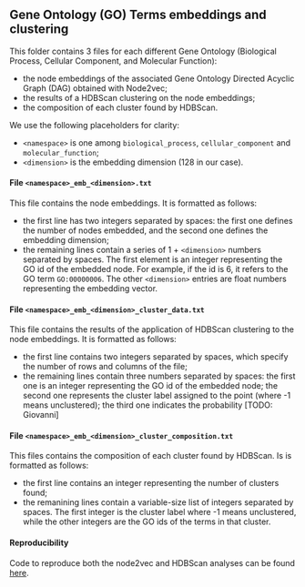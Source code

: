 ## Gene Ontology (GO) Terms embeddings and clustering
This folder contains 3 files for each different Gene Ontology (Biological Process, Cellular Component, and Molecular Function):
- the node embeddings of the associated Gene Ontology Directed Acyclic Graph (DAG) obtained with Node2vec;
- the results of a HDBScan clustering on the node embeddings;
- the composition of each cluster found by HDBScan.

We use the following placeholders for clarity:
- `<namespace>` is one among `biological_process`, `cellular_component` and `molecular_function`;
- `<dimension>` is the embedding dimension (128 in our case).

#### File `<namespace>_emb_<dimension>.txt`

This file contains the node embeddings. It is formatted as follows:

- the first line has two integers separated by spaces: the first one defines the number of nodes embedded, and the second one defines the embedding dimension;
- the remaining lines contain a series of 1 + `<dimension>` numbers separated by spaces. The first element is an integer representing the GO id of the embedded node. For example, if the id is 6, it refers to the GO term `GO:00000006`. The other `<dimension>` entries are float numbers representing the embedding vector.


#### File `<namespace>_emb_<dimension>_cluster_data.txt`

This file contains the results of the application of HDBScan  clustering to the node embeddings. It is formatted as follows:
- the first line contains two integers separated by spaces, which specify the number of rows and columns of the file;
- the remaining lines contain three numbers separated by spaces: the first one is an integer representing the GO id of the embedded node; the second one represents the cluster label assigned to the point (where -1 means unclustered); the third one indicates the probability [TODO: Giovanni]


#### File `<namespace>_emb_<dimension>_cluster_composition.txt`

This files contains the composition of each cluster found by HDBScan. Is is formatted as follows:
- the first line contains an integer representing the number of clusters found;
- the remanining lines contain a variable-size list of integers separated by spaces. The first integer is the cluster label where -1 means unclustered, while the other integers are the GO ids of the terms in that cluster.


#### Reproducibility

Code to reproduce both the node2vec and HDBScan analyses can be found [here](https://github.com/CLAIRE-COVID-T4/covid-data/tree/master/code).
